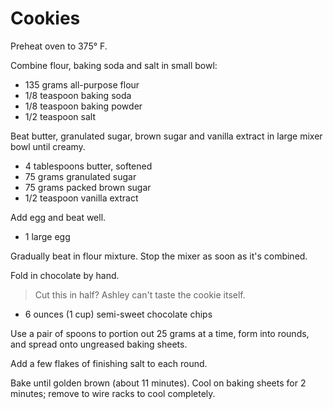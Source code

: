 Cookies
=======

Preheat oven to 375° F.

Combine flour, baking soda and salt in small bowl:

- 135 grams all-purpose flour
- 1/8 teaspoon baking soda
- 1/8 teaspoon baking powder
- 1/2 teaspoon salt

Beat butter, granulated sugar, brown sugar and vanilla extract in large mixer bowl until creamy.

- 4 tablespoons butter, softened
- 75 grams granulated sugar
- 75 grams packed brown sugar
- 1/2 teaspoon vanilla extract

Add egg and beat well.

- 1 large egg

Gradually beat in flour mixture. Stop the mixer as soon as it's combined.

Fold in chocolate by hand.

> Cut this in half? Ashley can't taste the cookie itself.

- 6 ounces (1 cup) semi-sweet chocolate chips

Use a pair of spoons to portion out 25 grams at a time, form into rounds, and spread onto ungreased baking sheets.

Add a few flakes of finishing salt to each round.

Bake until golden brown (about 11 minutes). Cool on baking sheets for 2 minutes; remove to wire racks to cool completely.
